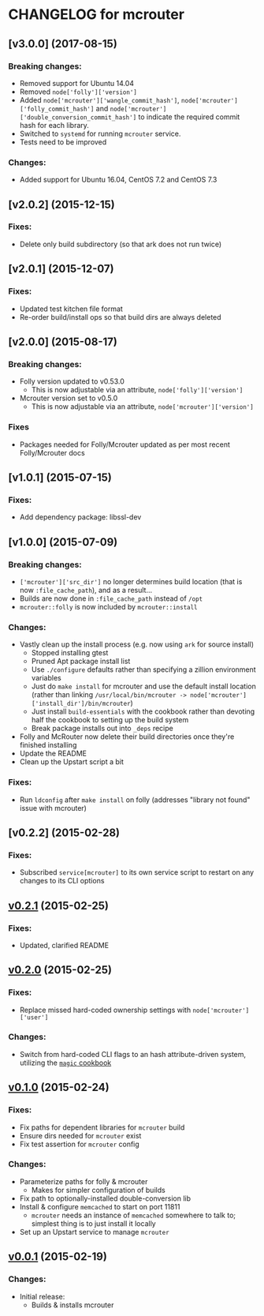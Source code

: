 # CHANGELOG for mcrouter

## [v3.0.0] (2017-08-15)

### Breaking changes:
* Removed support for Ubuntu 14.04
* Removed `node['folly']['version']`
* Added `node['mcrouter']['wangle_commit_hash']`, `node['mcrouter']['folly_commit_hash']` and `node['mcrouter']['double_conversion_commit_hash']` to indicate the required commit hash for each library.
* Switched to `systemd` for running `mcrouter` service.
* Tests need to be improved

### Changes:
* Added support for Ubuntu 16.04, CentOS 7.2 and CentOS 7.3

## [v2.0.2] (2015-12-15)

### Fixes:

* Delete only build subdirectory (so that ark does not run twice)

## [v2.0.1] (2015-12-07)

### Fixes:

* Updated test kitchen file format
* Re-order build/install ops so that build dirs are always deleted

## [v2.0.0] (2015-08-17)

### Breaking changes:

* Folly version updated to v0.53.0
    - This is now adjustable via an attribute, `node['folly']['version']`
* Mcrouter version set to v0.5.0
    - This is now adjustable via an attribute, `node['mcrouter']['version']`

### Fixes

* Packages needed for Folly/Mcrouter updated as per most recent Folly/Mcrouter docs

## [v1.0.1] (2015-07-15)

### Fixes:

* Add dependency package: libssl-dev

## [v1.0.0] (2015-07-09)

### Breaking changes:

* `['mcrouter']['src_dir']` no longer determines build location (that is now `:file_cache_path`), and as a result...
* Builds are now done in `:file_cache_path` instead of `/opt`
* `mcrouter::folly` is now included by `mcrouter::install`

### Changes:

* Vastly clean up the install process (e.g. now using `ark` for source install)
    - Stopped installing gtest
    - Pruned Apt package install list
    - Use `./configure` defaults rather than specifying a zillion environment variables
    - Just do `make install` for mcrouter and use the default install location (rather than linking `/usr/local/bin/mcrouter -> node['mcrouter']['install_dir']/bin/mcrouter`)
    - Just install `build-essentials` with the cookbook rather than devoting half the cookbook to setting up the build system
    - Break package installs out into `_deps` recipe
* Folly and McRouter now delete their build directories once they're finished installing
* Update the README
* Clean up the Upstart script a bit

### Fixes:

* Run `ldconfig` after `make install` on folly (addresses "library not found" issue with mcrouter)

## [v0.2.2] (2015-02-28)

### Fixes:

* Subscribed `service[mcrouter]` to its own service script to restart on any changes to its CLI options

## [v0.2.1] (2015-02-25)

### Fixes:

* Updated, clarified README

## [v0.2.0] (2015-02-25)

### Fixes:

* Replace missed hard-coded ownership settings with `node['mcrouter']['user']`

### Changes:

* Switch from hard-coded CLI flags to an hash attribute-driven system, utilizing the [`magic` cookbook](https://github.com/sczizzo/magic-cookbook)

## [v0.1.0] (2015-02-24)

### Fixes:

* Fix paths for dependent libraries for `mcrouter` build
* Ensure dirs needed for `mcrouter` exist
* Fix test assertion for `mcrouter` config

### Changes:

* Parameterize paths for folly & mcrouter
    - Makes for simpler configuration of builds
* Fix path to optionally-installed double-conversion lib
* Install & configure `memcached` to start on port 11811
    - `mcrouter` needs an instance of `memcached` somewhere to talk to; simplest thing is to just install it locally
* Set up an Upstart service to manage `mcrouter`

## [v0.0.1] (2015-02-19)

### Changes:

* Initial release:
    - Builds & installs mcrouter

[v0.2.1]: https://github.com/evertrue/mcrouter-cookbook/compare/v0.2.0...v0.2.1
[v0.2.0]: https://github.com/evertrue/mcrouter-cookbook/compare/v0.1.0...v0.2.0
[v0.1.0]: https://github.com/evertrue/mcrouter-cookbook/compare/v0.0.1...v0.1.0
[v0.0.1]: https://github.com/evertrue/mcrouter-cookbook/compare/da547ce9...v0.0.1
